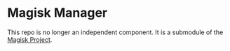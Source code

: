 # Magisk Manager
This repo is no longer an independent component. It is a submodule of the [Magisk Project](https://github.com/topjohnwu/Magisk).
